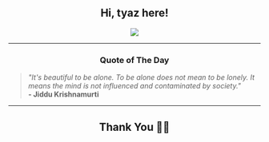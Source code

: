 <h2 align="center"> Hi, tyaz here!</h2>

<p align="center">
<a href="https://github.com/tyazx" alt="github streak"><img src="https://dvst-streak.herokuapp.com/?user=tyazx&theme=tokyonight&fire=DD472C"></a>
</p>

<hr>
<h3 align="center">Quote of The Day</h3>
<p align="center">
<blockquote>
<i>"It's beautiful to be alone. To be alone does not mean to be lonely. It means the mind is not influenced and contaminated by society."</i>
<br>
<b>- Jiddu Krishnamurti</b>
</blockquote>
</p>


<hr>
<h2 align="center">Thank You 🙏🏼</h2>
